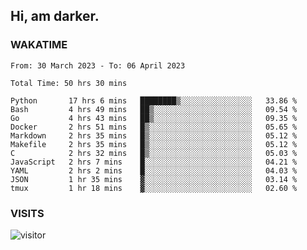 ## Hi, am darker.

### WAKATIME

<!--START_SECTION:waka-->

```text
From: 30 March 2023 - To: 06 April 2023

Total Time: 50 hrs 30 mins

Python       17 hrs 6 mins   ████████▒░░░░░░░░░░░░░░░░   33.86 %
Bash         4 hrs 49 mins   ██▒░░░░░░░░░░░░░░░░░░░░░░   09.54 %
Go           4 hrs 43 mins   ██▒░░░░░░░░░░░░░░░░░░░░░░   09.35 %
Docker       2 hrs 51 mins   █▒░░░░░░░░░░░░░░░░░░░░░░░   05.65 %
Markdown     2 hrs 35 mins   █▒░░░░░░░░░░░░░░░░░░░░░░░   05.12 %
Makefile     2 hrs 35 mins   █▒░░░░░░░░░░░░░░░░░░░░░░░   05.12 %
C            2 hrs 32 mins   █▒░░░░░░░░░░░░░░░░░░░░░░░   05.03 %
JavaScript   2 hrs 7 mins    █░░░░░░░░░░░░░░░░░░░░░░░░   04.21 %
YAML         2 hrs 2 mins    █░░░░░░░░░░░░░░░░░░░░░░░░   04.03 %
JSON         1 hr 35 mins    ▓░░░░░░░░░░░░░░░░░░░░░░░░   03.14 %
tmux         1 hr 18 mins    ▓░░░░░░░░░░░░░░░░░░░░░░░░   02.60 %
```

<!--END_SECTION:waka-->

### VISITS
<!-- i should probably build this when i will have some time -->
![visitor](https://profile-counter.glitch.me/sanix-darker/count.svg)
